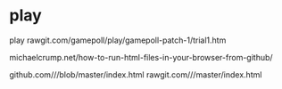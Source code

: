 # play
play rawgit.com/gamepoll/play/gamepoll-patch-1/trial1.htm 

michaelcrump.net/how-to-run-html-files-in-your-browser-from-github/

github.com/<your user name>/<your repo>/blob/master/index.html
rawgit.com/<your user name>/<your repo>/master/index.html
